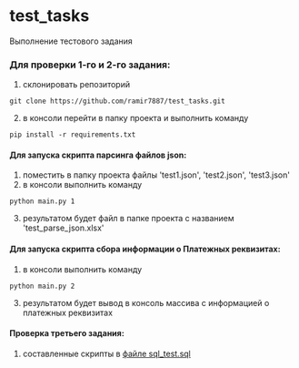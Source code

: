 # test_tasks
Выполнение тестового задания

### Для проверки 1-го и 2-го задания:
1. склонировать репозиторий 
```
git clone https://github.com/ramir7887/test_tasks.git
```
2. в консоли перейти в папку проекта и выполнить команду
```
pip install -r requirements.txt
```

#### Для запуска скрипта парсинга файлов json:
  1. поместить в папку проекта файлы 'test1.json', 'test2.json', 'test3.json'
  2. в консоли выполнить команду 
  ```
  python main.py 1
  ```
  3. результатом будет файл в папке проекта с названием 'test_parse_json.xlsx'
  
#### Для запуска скрипта сбора информации о Платежных реквизитах:
  1. в консоли выполнить команду 
  ```
  python main.py 2
  ```
  3. результатом будет вывод в консоль массива с информацией о платежных реквизитах
  
 #### Проверка третьего задания:
 1. составленные скрипты в [файле sql_test.sql](./sql_test.sql)

